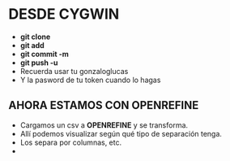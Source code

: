 # DESDE CYGWIN

- **git clone**
- **git add**
- **git commit -m**
- **git push -u**
- Recuerda usar tu gonzaloglucas
- Y la pasword de tu token cuando lo hagas

## AHORA ESTAMOS CON OPENREFINE

- Cargamos un csv a **OPENREFINE** y se transforma.
- Allí podemos visualizar según qué tipo de separación tenga.
- Los separa por columnas, etc.
- 
